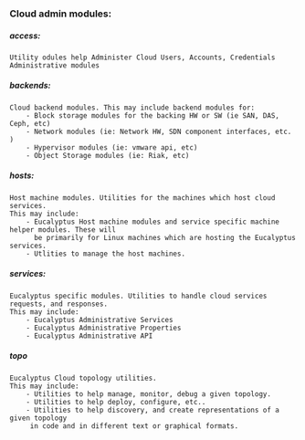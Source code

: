 
### Cloud admin modules:

##### access:
    Utility odules help Administer Cloud Users, Accounts, Credentials Administrative modules

##### backends:
    Cloud backend modules. This may include backend modules for:
        - Block storage modules for the backing HW or SW (ie SAN, DAS, Ceph, etc)
        - Network modules (ie: Network HW, SDN component interfaces, etc. )
        - Hypervisor modules (ie: vmware api, etc)
        - Object Storage modules (ie: Riak, etc)

##### hosts:
    Host machine modules. Utilities for the machines which host cloud services.
    This may include:
        - Eucalyptus Host machine modules and service specific machine helper modules. These will
          be primarily for Linux machines which are hosting the Eucalyptus services.
        - Utlities to manage the host machines.

##### services:
    Eucalyptus specific modules. Utilities to handle cloud services requests, and responses.
    This may include:
        - Eucalyptus Administrative Services
        - Eucalyptus Administrative Properties
        - Eucalyptus Administrative API

##### topo
    Eucalyptus Cloud topology utilities.
    This may include:
        - Utilities to help manage, monitor, debug a given topology.
        - Utilities to help deploy, configure, etc..
        - Utilities to help discovery, and create representations of a given topology
         in code and in different text or graphical formats.
